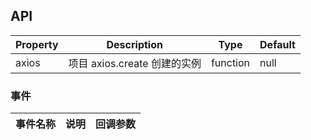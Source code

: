 ## API

| Property       | Description                  | Type          | Default |
| -------------- | ---------------------------- | ------------- | ------- |
| axios          | 项目 axios.create 创建的实例 | function      | null    |

### 事件

| 事件名称 | 说明     | 回调参数        |
| -------- | -------- | --------------- |
